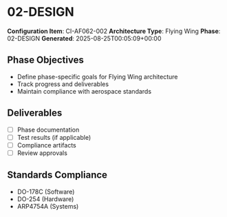 # 02-DESIGN

**Configuration Item**: CI-AF062-002
**Architecture Type**: Flying Wing
**Phase**: 02-DESIGN
**Generated**: 2025-08-25T00:05:09+00:00

## Phase Objectives
- Define phase-specific goals for Flying Wing architecture
- Track progress and deliverables
- Maintain compliance with aerospace standards

## Deliverables
- [ ] Phase documentation
- [ ] Test results (if applicable)
- [ ] Compliance artifacts
- [ ] Review approvals

## Standards Compliance
- DO-178C (Software)
- DO-254 (Hardware)
- ARP4754A (Systems)
